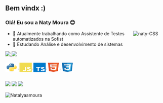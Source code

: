 ## Bem vindx :)


### Olá! Eu sou a Naty Moura 😊
<img align="right" alt="naty-CSS" height="100" width="100" src="https://i.picasion.com/pic91/d1364f6d314666907ac7d8fce1a4eca1.gif"/>


- 🔭 Atualmente trabalhando como Assistente de Testes automatizados na Sofist
- 🌱 Estudando Análise e desenvolvimento de sistemas

 <div>
  <a href="https://github.com/Natalyaamoura">
  <img height="180em" src="https://github-readme-stats.vercel.app/api?username=Natalyaamoura&show_icons=true&theme=highcontrast&include_all_commits=true&count_private=true"/>
  <img height="120em" src="https://github-readme-stats.vercel.app/api/top-langs/?username=Natalyaamoura&layout=compact&langs_count=7&theme=highcontrast"/>
</div>

 
<div style="display: inline_block"><br>
 <img align="center" alt="naty-Python" height="30" width="40" src="https://raw.githubusercontent.com/devicons/devicon/master/icons/python/python-original.svg">
 <img align="center" alt="naty-Js" height="30" width="40" src="https://raw.githubusercontent.com/devicons/devicon/master/icons/javascript/javascript-plain.svg">
 <img align="center" alt="Naty-Ts" height="30" width="40" src="https://raw.githubusercontent.com/devicons/devicon/master/icons/typescript/typescript-plain.svg">
 <img align="center" alt="naty-HTML" height="30" width="40" src="https://raw.githubusercontent.com/devicons/devicon/master/icons/html5/html5-original.svg">
 <img align="center" alt="naty-CSS" height="30" width="40" src="https://raw.githubusercontent.com/devicons/devicon/master/icons/css3/css3-original.svg">
</div>
 

##

<div>
  <a href="https://instagram.com/natyphmoura" target="_blank"><img src="https://img.shields.io/badge/-Instagram-%23E4405F?style=for-the-badge&logo=instagram&logoColor=white" target="_blank"></a>
  <a href = "mailto:natalyaamoura@gmail.com"><img src="https://img.shields.io/badge/-Gmail-%23333?style=for-the-badge&logo=gmail&logoColor=white" target="_blank"></a>
  <a href="https://www.linkedin.com/in/natalyaamoura" target="_blank"><img src="https://img.shields.io/badge/-LinkedIn-%230077B5?style=for-the-badge&logo=linkedin&logoColor=white" target="_blank"></a>  
 <br>
 <br>
 <img src="https://komarev.com/ghpvc/?username=Natalyaamoura&color=green" alt="Natalyaamoura" /> 
</div>
 

  
 

